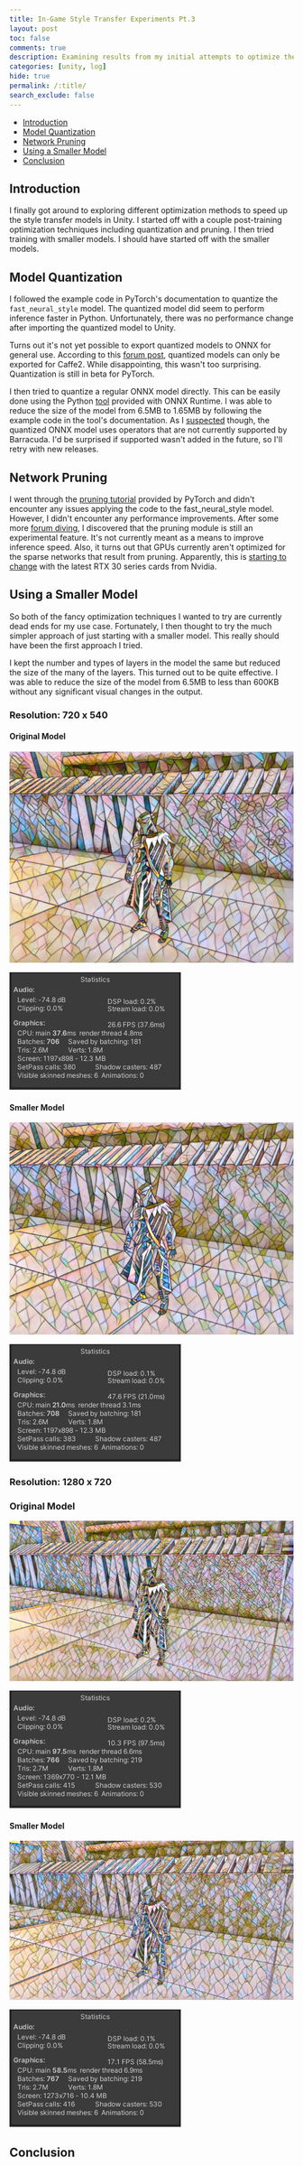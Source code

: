 ```yaml
---
title: In-Game Style Transfer Experiments Pt.3
layout: post
toc: false
comments: true
description: Examining results from my initial attempts to optimize the fast neural style transfer model.
categories: [unity, log]
hide: true
permalink: /:title/
search_exclude: false
---
```


* [Introduction](#introduction)
* [Model Quantization](#model-quantization)
* [Network Pruning](#network-pruning)
* [Using a Smaller Model](#using-a-smaller-model)
* [Conclusion](#conclusion)

## Introduction

I finally got around to exploring different optimization methods to speed up the style transfer models in Unity. I started off with a couple post-training optimization techniques including quantization and pruning. I then tried training with smaller models. I should have started off with the smaller models.

## Model Quantization

I followed the example code in PyTorch's documentation to quantize the `fast_neural_style` model. The quantized model did seem to perform inference faster in Python. Unfortunately, there was no performance change after importing the quantized model to Unity.

Turns out it's not yet possible to export quantized models to ONNX for general use. According to this [forum post](https://discuss.pytorch.org/t/onnx-export-of-quantized-model/76884/8), quantized models can only be exported for Caffe2. While disappointing, this wasn't too surprising. Quantization is still in beta for PyTorch.

I then tried to quantize a regular ONNX model directly. This can be easily done using the Python [tool](https://github.com/microsoft/onnxruntime/blob/master/onnxruntime/python/tools/quantization/README.md) provided with ONNX Runtime. I was able to reduce the size of the model from 6.5MB to 1.65MB by following the example code in the tool's documentation. As I [suspected](https://christianjmills.com/In-Game-Style-Transfer-Experiments-2/#conclusion) though, the quantized ONNX model uses operators that are not currently supported by Barracuda. I'd be surprised if supported wasn't added in the future, so I'll retry with new releases.

## Network Pruning

I went through the [pruning tutorial](https://pytorch.org/tutorials/intermediate/pruning_tutorial.html#remove-pruning-re-parametrization) provided by PyTorch and didn't encounter any issues applying the code to the fast_neural_style model. However, I didn't encounter any performance improvements. After some more [forum diving](https://discuss.pytorch.org/t/weight-pruning-on-bert/83429/2), I discovered that the pruning module is still an experimental feature. It's not currently meant as a means to improve inference speed. Also, it turns out that GPUs currently aren't optimized for the sparse networks that result from pruning. Apparently, this is [starting to change](https://timdettmers.com/2020/09/07/which-gpu-for-deep-learning/#Additional_Considerations_for_Ampere_RTX_30_Series) with the latest RTX 30 series cards from Nvidia.

## Using a Smaller Model

So both of the fancy optimization techniques I wanted to try are currently dead ends for my use case. Fortunately, I then thought to try the much simpler approach of just starting with a smaller model. This really should have been the first approach I tried. 

I kept the number and types of layers in the model the same but reduced the size of the many of the layers. This turned out to be quite effective. I was able to reduce the size of the model from 6.5MB to less than 600KB without any significant visual changes in the output.

### Resolution: 720 x 540



#### Original Model



![mosaic_original](..\images\in-game-style-transfer-experiments\part-3\mosaic_original.png)



![mosaic_stats](..\images\in-game-style-transfer-experiments\part-3\mosaic_stats.gif)



#### Smaller Model



![mosaic_small_v3](..\images\in-game-style-transfer-experiments\part-3\mosaic_small_v3.png)



![mosaic_small_v3_stats](..\images\in-game-style-transfer-experiments\part-3\mosaic_small_v3_stats.gif)



### Resolution: 1280 x 720



### Original Model



![mosaic_original_1280x720](..\images\in-game-style-transfer-experiments\part-3\mosaic_original_1280x720.png)



![mosaic_original_1280x720_stats](..\images\in-game-style-transfer-experiments\part-3\mosaic_original_1280x720_stats.gif)





#### Smaller Model



![mosaic_small_1280x720](..\images\in-game-style-transfer-experiments\part-3\mosaic_small_1280x720.png)



![mosaic_small_1280x720_stats](..\images\in-game-style-transfer-experiments\part-3\mosaic_small_1280x720_stats.gif)



## Conclusion



